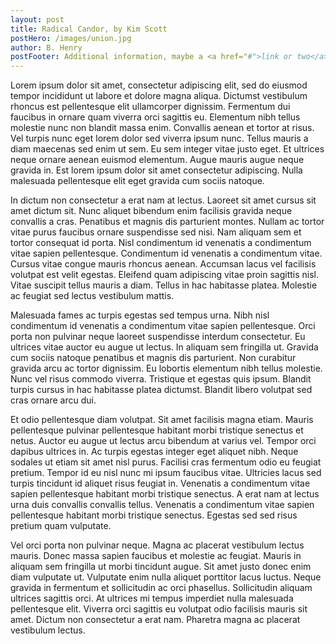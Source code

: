 ```yaml
---
layout: post
title: Radical Candor, by Kim Scott
postHero: /images/union.jpg
author: B. Henry
postFooter: Additional information, maybe a <a href="#">link or two</a>
---
```


Lorem ipsum dolor sit amet, consectetur adipiscing elit, sed do eiusmod tempor incididunt ut labore et dolore magna aliqua. Dictumst vestibulum rhoncus est pellentesque elit ullamcorper dignissim. Fermentum dui faucibus in ornare quam viverra orci sagittis eu. Elementum nibh tellus molestie nunc non blandit massa enim. Convallis aenean et tortor at risus. Vel turpis nunc eget lorem dolor sed viverra ipsum nunc. Tellus mauris a diam maecenas sed enim ut sem. Eu sem integer vitae justo eget. Et ultrices neque ornare aenean euismod elementum. Augue mauris augue neque gravida in. Est lorem ipsum dolor sit amet consectetur adipiscing. Nulla malesuada pellentesque elit eget gravida cum sociis natoque.

In dictum non consectetur a erat nam at lectus. Laoreet sit amet cursus sit amet dictum sit. Nunc aliquet bibendum enim facilisis gravida neque convallis a cras. Penatibus et magnis dis parturient montes. Nullam ac tortor vitae purus faucibus ornare suspendisse sed nisi. Nam aliquam sem et tortor consequat id porta. Nisl condimentum id venenatis a condimentum vitae sapien pellentesque. Condimentum id venenatis a condimentum vitae. Cursus vitae congue mauris rhoncus aenean. Accumsan lacus vel facilisis volutpat est velit egestas. Eleifend quam adipiscing vitae proin sagittis nisl. Vitae suscipit tellus mauris a diam. Tellus in hac habitasse platea. Molestie ac feugiat sed lectus vestibulum mattis.

Malesuada fames ac turpis egestas sed tempus urna. Nibh nisl condimentum id venenatis a condimentum vitae sapien pellentesque. Orci porta non pulvinar neque laoreet suspendisse interdum consectetur. Eu ultrices vitae auctor eu augue ut lectus. In aliquam sem fringilla ut. Gravida cum sociis natoque penatibus et magnis dis parturient. Non curabitur gravida arcu ac tortor dignissim. Eu lobortis elementum nibh tellus molestie. Nunc vel risus commodo viverra. Tristique et egestas quis ipsum. Blandit turpis cursus in hac habitasse platea dictumst. Blandit libero volutpat sed cras ornare arcu dui.

Et odio pellentesque diam volutpat. Sit amet facilisis magna etiam. Mauris pellentesque pulvinar pellentesque habitant morbi tristique senectus et netus. Auctor eu augue ut lectus arcu bibendum at varius vel. Tempor orci dapibus ultrices in. Ac turpis egestas integer eget aliquet nibh. Neque sodales ut etiam sit amet nisl purus. Facilisi cras fermentum odio eu feugiat pretium. Tempor id eu nisl nunc mi ipsum faucibus vitae. Ultricies lacus sed turpis tincidunt id aliquet risus feugiat in. Venenatis a condimentum vitae sapien pellentesque habitant morbi tristique senectus. A erat nam at lectus urna duis convallis convallis tellus. Venenatis a condimentum vitae sapien pellentesque habitant morbi tristique senectus. Egestas sed sed risus pretium quam vulputate.

Vel orci porta non pulvinar neque. Magna ac placerat vestibulum lectus mauris. Donec massa sapien faucibus et molestie ac feugiat. Mauris in aliquam sem fringilla ut morbi tincidunt augue. Sit amet justo donec enim diam vulputate ut. Vulputate enim nulla aliquet porttitor lacus luctus. Neque gravida in fermentum et sollicitudin ac orci phasellus. Sollicitudin aliquam ultrices sagittis orci. At ultrices mi tempus imperdiet nulla malesuada pellentesque elit. Viverra orci sagittis eu volutpat odio facilisis mauris sit amet. Dictum non consectetur a erat nam. Pharetra magna ac placerat vestibulum lectus.